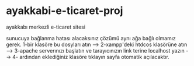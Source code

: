 # ayakkabi-e-ticaret-proj
 ayakkabı merkezli e-ticaret sitesi

sunucuya bağlanma hatası alacaksınız çözümü aynı ağa bağlı olmamız gerek. 
1-bir klasöre bu dosyları atın --> 
2-xampp'deki htdcos klasörüne atın -->
3-apache serverınızı başlatın ve tarayıcınızın link terine localhost yazın -->
4- ardından eklediğiniz klasöre tıklayın sayfa otomatik açılacaktır.
